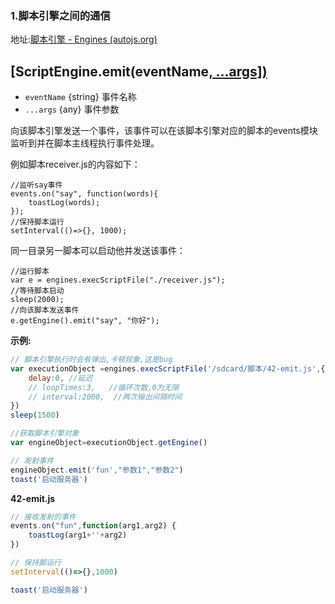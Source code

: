 ### 1.脚本引擎之间的通信

地址:[脚本引擎 - Engines (autojs.org)](https://pro.autojs.org/docs/#/zh-cn/engines?id=scriptengineemiteventname-args)

## [ScriptEngine.emit(eventName[, ...args\])](https://pro.autojs.org/docs/#/zh-cn/engines?id=scriptengineemiteventname-args)

- `eventName` {string} 事件名称
- `...args` {any} 事件参数

向该脚本引擎发送一个事件，该事件可以在该脚本引擎对应的脚本的events模块监听到并在脚本主线程执行事件处理。

例如脚本receiver.js的内容如下：

```
//监听say事件
events.on("say", function(words){
    toastLog(words);
});
//保持脚本运行
setInterval(()=>{}, 1000);
```

同一目录另一脚本可以启动他并发送该事件：

```
//运行脚本
var e = engines.execScriptFile("./receiver.js");
//等待脚本启动
sleep(2000);
//向该脚本发送事件
e.getEngine().emit("say", "你好");
```

**示例:**

```js
// 脚本引擎执行时会有弹出,卡顿现象,这是bug
var executionObject =engines.execScriptFile('/sdcard/脚本/42-emit.js',{
    delay:0, //延迟
    // loopTimes:3,   //循环次数,0为无限
    // interval:2000,  //两次输出间隔时间
})
sleep(1500)

//获取脚本引擎对象
var engineObject=executionObject.getEngine()

// 发射事件
engineObject.emit('fun',"参数1","参数2")
toast('启动服务器') 
```

**42-emit.js**

```js
// 接收发射的事件
events.on("fun",function(arg1,arg2) {
    toastLog(arg1+''+arg2)
})

// 保持脚运行
setInterval(()=>{},1000)

toast('启动服务器') 
```

